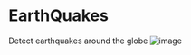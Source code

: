# EarthQuakes
Detect earthquakes around the globe
![image](https://user-images.githubusercontent.com/22875793/210616041-cec51fdc-43c2-463f-8ab1-adf0141cfff7.png)
